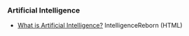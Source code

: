 ### Artificial Intelligence

* [What is Artificial Intelligence?](https://intelligencereborn.com/ArtificialIntelligence.html) IntelligenceReborn (HTML)
